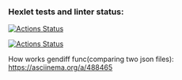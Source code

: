 ### Hexlet tests and linter status:
[![Actions Status](https://github.com/NNbaur/python-project-lvl2/workflows/hexlet-check/badge.svg)](https://github.com/NNbaur/python-project-lvl2/actions)

[![Actions Status](https://github.com/NNbaur/python-project-lvl2/actions/workflows/GithubActions1/badge.svg)](https://github.com/NNbaur/python-project-lvl2/actions)

How works gendiff func(comparing two json files): https://asciinema.org/a/488465
